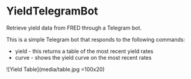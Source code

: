 # YieldTelegramBot
Retrieve yield data from FRED through a Telegram bot.

This is a simple Telegram bot that responds to the following commands:
- yield  - this returns a table of the most recent yield rates
- curve  - shows the yield curve on the most recent rates

![Yield Table](media/table.jpg =100x20)
